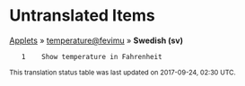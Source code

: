 # Untranslated Items
[Applets](../../../README.md) &#187; [temperature@fevimu](../README.md) &#187; **Swedish (sv)**

       1	Show temperature in Fahrenheit

<sup>This translation status table was last updated on 2017-09-24, 02:30 UTC.</sup>
